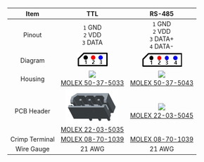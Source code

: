 
|Item|TTL|RS-485|
|:---:|:---:|:---:|
|Pinout|`1` GND<br>`2` VDD<br>`3` DATA|`1` GND<br>`2` VDD<br>`3` DATA+<br>`4` DATA-|
|Diagram|![](/assets/images/dxl/molex_22035035_diagram.png)|![](/assets/images/dxl/molex_22035045_diagram.png)|
|Housing|![](/assets/images/dxl/molex_50375033.png)<br />[MOLEX 50-37-5033]|![](/assets/images/dxl/molex_50375043.png)<br />[MOLEX 50-37-5043]|
|PCB Header|![](/assets/images/dxl/molex_22035035.png)<br />[MOLEX 22-03-5035]|![](/assets/images/dxl/molex_22035045.png)<br />[MOLEX 22-03-5045]|
|Crimp Terminal|[MOLEX 08-70-1039]|[MOLEX 08-70-1039]|
|Wire Gauge|21 AWG|21 AWG|

[MOLEX 50-37-5033]: http://www.molex.com/molex/products/datasheet.jsp?part=active/0050375033_CRIMP_HOUSINGS.xml
[MOLEX 22-03-5035]: http://www.molex.com/molex/products/datasheet.jsp?part=active/0022035035_PCB_HEADERS.xml
[MOLEX 50-37-5043]: http://www.molex.com/molex/products/datasheet.jsp?part=active/0050375043_CRIMP_HOUSINGS.xml
[MOLEX 22-03-5045]: http://www.molex.com/molex/products/datasheet.jsp?part=active/0022035045_PCB_HEADERS.xml
[MOLEX 08-70-1039]: http://www.molex.com/molex/products/datasheet.jsp?part=active/0008701039_CRIMP_TERMINALS.xml
